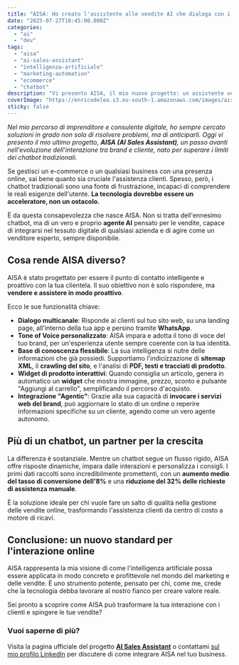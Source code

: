 ```yaml
---
title: "AISA: Ho creato l'assistente alle vendite AI che dialoga con i tuoi clienti e potenzia le conversioni"
date: "2025-07-27T18:45:00.000Z"
categories:
  - "ai"
  - "dev"
tags:
  - "aisa"
  - "ai-sales-assistant"
  - "intelligenza-artificiale"
  - "marketing-automation"
  - "ecommerce"
  - "chatbot"
description: "Vi presento AISA, il mio nuovo progetto: un assistente vendite basato su AI che trasforma l'interazione con i clienti, aumentando le conversioni e offrendo un'esperienza utente senza precedenti."
coverImage: "https://enricodeleo.s3.eu-south-1.amazonaws.com/images/aisa.png"
sticky: false
---
```


_Nel mio percorso di imprenditore e consulente digitale, ho sempre cercato soluzioni in grado non solo di risolvere problemi, ma di anticiparli. Oggi vi presento il mio ultimo progetto, **AISA (AI Sales Assistant)**, un passo avanti nell'evoluzione dell'interazione tra brand e cliente, nato per superare i limiti dei chatbot tradizionali._

Se gestisci un e-commerce o un qualsiasi business con una presenza online, sai bene quanto sia cruciale l'assistenza clienti. Spesso, però, i chatbot tradizionali sono una fonte di frustrazione, incapaci di comprendere le reali esigenze dell'utente. **La tecnologia dovrebbe essere un acceleratore, non un ostacolo.**

È da questa consapevolezza che nasce AISA. Non si tratta dell'ennesimo chatbot, ma di un vero e proprio **agente AI** pensato per le vendite, capace di integrarsi nel tessuto digitale di qualsiasi azienda e di agire come un venditore esperto, sempre disponibile.

## Cosa rende AISA diverso?

AISA è stato progettato per essere il punto di contatto intelligente e proattivo con la tua clientela. Il suo obiettivo non è solo rispondere, ma **vendere e assistere in modo proattivo**.

Ecco le sue funzionalità chiave:
- **Dialogo multicanale**: Risponde ai clienti sul tuo sito web, su una landing page, all'interno della tua app e persino tramite **WhatsApp**.
- **Tone of Voice personalizzato**: AISA impara e adotta il tono di voce del tuo brand, per un'esperienza utente sempre coerente con la tua identità.
- **Base di conoscenza flessibile**: La sua intelligenza si nutre delle informazioni che già possiedi. Supportiamo l'indicizzazione di **sitemap XML**, il **crawling del sito**, e l'analisi di **PDF, testi e tracciati di prodotto**.
- **Widget di prodotto interattivi**: Quando consiglia un articolo, genera in automatico un **widget** che mostra immagine, prezzo, sconto e pulsante "Aggiungi al carrello", semplificando il percorso d'acquisto.
- **Integrazione "Agentic"**: Grazie alla sua capacità di **invocare i servizi web del brand**, può aggiornare lo stato di un ordine o reperire informazioni specifiche su un cliente, agendo come un vero agente autonomo.

## Più di un chatbot, un partner per la crescita

La differenza è sostanziale. Mentre un chatbot segue un flusso rigido, AISA offre risposte dinamiche, impara dalle interazioni e personalizza i consigli. I primi dati raccolti sono incredibilmente promettenti, con un **aumento medio del tasso di conversione dell'8%** e una **riduzione del 32% delle richieste di assistenza manuale**.

È la soluzione ideale per chi vuole fare un salto di qualità nella gestione delle vendite online, trasformando l'assistenza clienti da centro di costo a motore di ricavi.

## Conclusione: un nuovo standard per l'interazione online

AISA rappresenta la mia visione di come l'intelligenza artificiale possa essere applicata in modo concreto e profittevole nel mondo del marketing e delle vendite. È uno strumento potente, pensato per chi, come me, crede che la tecnologia debba lavorare al nostro fianco per creare valore reale.

Sei pronto a scoprire come AISA può trasformare la tua interazione con i clienti e spingere le tue vendite?

### Vuoi saperne di più?

Visita la pagina ufficiale del progetto **[AI Sales Assistant](https://www.autocust.it/sales-assistant-ai)** o contattami [sul mio profilo LinkedIn](https://www.linkedin.com/in/enricodeleo) per discutere di come integrare AISA nel tuo business.
